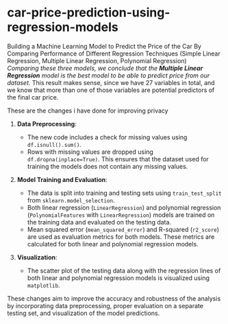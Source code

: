 # car-price-prediction-using-regression-models
Building a Machine Learning Model to Predict the Price of the Car By Comparing Performance of Different Regression Techniques (Simple Linear Regression, Multiple Linear Regression, Polynomial Regression)
<br>
<i>Comparing these three models, we conclude that the <b>Multiple Linear Regression</b> model is the best model to be able to predict price from our dataset.</i> This result makes sense, since we have 27 variables in total, and we know that more than one of those variables are potential predictors of the final car price.

These are the changes i have done for improving privacy

1. **Data Preprocessing**:
   - The new code includes a check for missing values using `df.isnull().sum()`.
   - Rows with missing values are dropped using `df.dropna(inplace=True)`. This ensures that the dataset used for training the models does not contain any missing values.

2. **Model Training and Evaluation**:
   - The data is split into training and testing sets using `train_test_split` from `sklearn.model_selection`.
   - Both linear regression (`LinearRegression`) and polynomial regression (`PolynomialFeatures` with `LinearRegression`) models are trained on the training data and evaluated on the testing data.
   - Mean squared error (`mean_squared_error`) and R-squared (`r2_score`) are used as evaluation metrics for both models. These metrics are calculated for both linear and polynomial regression models.

3. **Visualization**:
   - The scatter plot of the testing data along with the regression lines of both linear and polynomial regression models is visualized using `matplotlib`.

These changes aim to improve the accuracy and robustness of the analysis by incorporating data preprocessing, proper evaluation on a separate testing set, and visualization of the model predictions.
